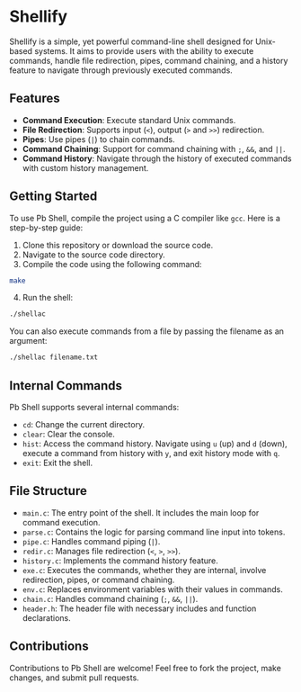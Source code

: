 
# Shellify

Shellify is a simple, yet powerful command-line shell designed for Unix-based systems. It aims to provide users with the ability to execute commands, handle file redirection, pipes, command chaining, and a history feature to navigate through previously executed commands.

## Features

- **Command Execution**: Execute standard Unix commands.
- **File Redirection**: Supports input (`<`), output (`>` and `>>`) redirection.
- **Pipes**: Use pipes (`|`) to chain commands.
- **Command Chaining**: Support for command chaining with `;`, `&&`, and `||`.
- **Command History**: Navigate through the history of executed commands with custom history management.

## Getting Started

To use Pb Shell, compile the project using a C compiler like `gcc`. Here is a step-by-step guide:

1. Clone this repository or download the source code.
2. Navigate to the source code directory.
3. Compile the code using the following command:

```bash
make
```

4. Run the shell:

```bash
./shellac
```

You can also execute commands from a file by passing the filename as an argument:

```bash
./shellac filename.txt
```

## Internal Commands

Pb Shell supports several internal commands:

- `cd`: Change the current directory.
- `clear`: Clear the console.
- `hist`: Access the command history. Navigate using `u` (up) and `d` (down), execute a command from history with `y`, and exit history mode with `q`.
- `exit`: Exit the shell.

## File Structure

- `main.c`: The entry point of the shell. It includes the main loop for command execution.
- `parse.c`: Contains the logic for parsing command line input into tokens.
- `pipe.c`: Handles command piping (`|`).
- `redir.c`: Manages file redirection (`<`, `>`, `>>`).
- `history.c`: Implements the command history feature.
- `exe.c`: Executes the commands, whether they are internal, involve redirection, pipes, or command chaining.
- `env.c`: Replaces environment variables with their values in commands.
- `chain.c`: Handles command chaining (`;`, `&&`, `||`).
- `header.h`: The header file with necessary includes and function declarations.

## Contributions

Contributions to Pb Shell are welcome! Feel free to fork the project, make changes, and submit pull requests.

